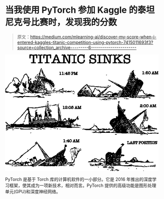 # 当我使用 PyTorch 参加 Kaggle 的泰坦尼克号比赛时，发现我的分数

> 原文：<https://medium.com/mlearning-ai/discover-my-score-when-i-entered-kaggles-titanic-competition-using-pytorch-7415011693f3?source=collection_archive---------6----------------------->

![](img/06fcbc2aa087c85d1d92de2ff66774ef.png)

PyTorch 是基于 Torch 库的计算机软件的一小部分。它是 2016 年推出的深度学习框架，使其成为一项新技术，相对而言。PyTorch 提供的高级功能是图形处理单元(GPU)和深度神经网络。